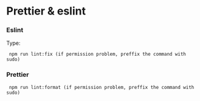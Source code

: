 # Prettier & eslint

### Eslint

Type:

     npm run lint:fix (if permission problem, preffix the command with sudo)

### Prettier

     npm run lint:format (if permission problem, preffix the command with sudo)

